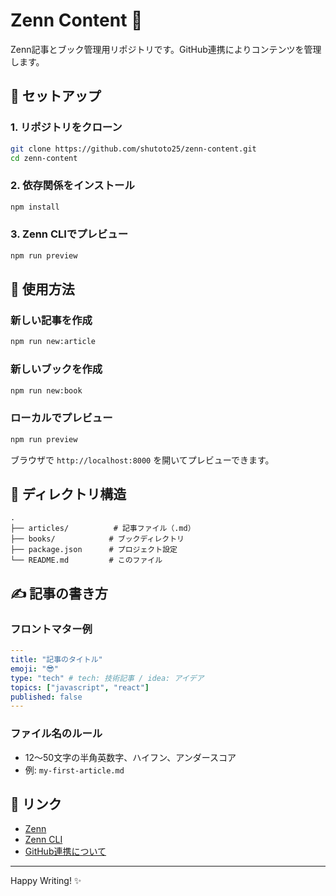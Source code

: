 # Zenn Content 📝

Zenn記事とブック管理用リポジトリです。GitHub連携によりコンテンツを管理します。

## 🚀 セットアップ

### 1. リポジトリをクローン
```bash
git clone https://github.com/shutoto25/zenn-content.git
cd zenn-content
```

### 2. 依存関係をインストール
```bash
npm install
```

### 3. Zenn CLIでプレビュー
```bash
npm run preview
```

## 📖 使用方法

### 新しい記事を作成
```bash
npm run new:article
```

### 新しいブックを作成
```bash
npm run new:book
```

### ローカルでプレビュー
```bash
npm run preview
```
ブラウザで `http://localhost:8000` を開いてプレビューできます。

## 📁 ディレクトリ構造

```
.
├── articles/          # 記事ファイル（.md）
├── books/            # ブックディレクトリ
├── package.json      # プロジェクト設定
└── README.md         # このファイル
```

## ✍️ 記事の書き方

### フロントマター例
```yaml
---
title: "記事のタイトル"
emoji: "😎"
type: "tech" # tech: 技術記事 / idea: アイデア
topics: ["javascript", "react"]
published: false
---
```

### ファイル名のルール
- 12〜50文字の半角英数字、ハイフン、アンダースコア
- 例: `my-first-article.md`

## 🔗 リンク

- [Zenn](https://zenn.dev/)
- [Zenn CLI](https://zenn.dev/zenn/articles/zenn-cli-guide)
- [GitHub連携について](https://zenn.dev/zenn/articles/connect-to-github)

---

Happy Writing! ✨